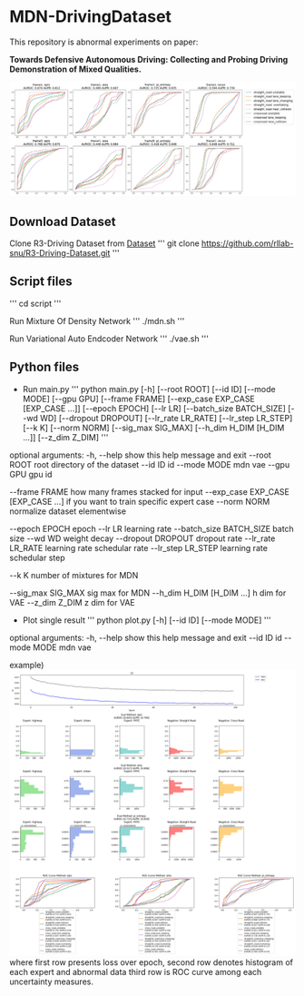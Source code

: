 # MDN-DrivingDataset

This repository is abnormal experiments on paper:

**Towards Defensive Autonomous Driving: Collecting and Probing Driving Demonstration of Mixed Qualities.**

![plot_1](./res.png)

## Download Dataset
Clone R3-Driving Dataset from [Dataset](https://github.com/rllab-snu/R3-Driving-Dataset)
'''
git clone https://github.com/rllab-snu/R3-Driving-Dataset.git
'''

## Script files
'''
cd script
'''

Run Mixture Of Density Network 
'''
./mdn.sh
'''

Run Variational Auto Endcoder Network
'''
./vae.sh
'''

## Python files
- Run main.py
'''
python main.py [-h] [--root ROOT] [--id ID] [--mode MODE] [--gpu GPU] [--frame FRAME] [--exp_case EXP_CASE [EXP_CASE ...]] [--epoch EPOCH] [--lr LR] [--batch_size BATCH_SIZE]
               [--wd WD] [--dropout DROPOUT] [--lr_rate LR_RATE] [--lr_step LR_STEP] [--k K] [--norm NORM] [--sig_max SIG_MAX] [--h_dim H_DIM [H_DIM ...]] [--z_dim Z_DIM]
'''

optional arguments:
  -h, --help            show this help message and exit
  --root ROOT           root directory of the dataset
  --id ID               id
  --mode MODE           mdn vae
  --gpu GPU             gpu id

  --frame FRAME         how many frames stacked for input
  --exp_case EXP_CASE [EXP_CASE ...]
                        if you want to train specific expert case
  --norm NORM           normalize dataset elementwise
  
  --epoch EPOCH         epoch
  --lr LR               learning rate
  --batch_size BATCH_SIZE
                        batch size
  --wd WD               weight decay
  --dropout DROPOUT     dropout rate
  --lr_rate LR_RATE     learning rate schedular rate
  --lr_step LR_STEP     learning rate schedular step

  --k K                 number of mixtures for MDN
  
  --sig_max SIG_MAX     sig max for MDN
  --h_dim H_DIM [H_DIM ...]
                        h dim for VAE
  --z_dim Z_DIM         z dim for VAE
- Plot single result
'''
python plot.py [-h] [--id ID] [--mode MODE]
'''

optional arguments:
  -h, --help   show this help message and exit
  --id ID      id
  --mode MODE  mdn vae

example)
![plot_2](./res/mdn_1.png)
where first row presents loss over epoch,
second row denotes histogram of each expert and abnormal data
third row is ROC curve among each uncertainty measures.